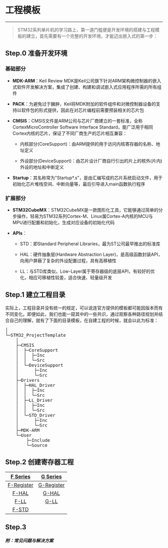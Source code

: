 # 工程模板
---
> STM32系列单片机的学习路上，第一道门槛便是开发环境的搭建与工程模板的建立，首先需要有一个完整的开发环境，才能迈出嵌入式的第一步：

## Step.0 准备开发环境

### 基础部分

+ **MDK-ARM**：Keil Review MDK是Keil公司旗下针对ARM架构微控制器的嵌入式软件开发解决方案，集成了创建、构建和调试嵌入式应用程序所需的所有组件

+ **PACK**：为避免过于臃肿，Keil将MDK附加的软件组件和对微控制器设备的支持以软件包的形式提供，因此在对芯片编程前需要预装相关的芯片包

+ **CMSIS**：CMSIS文件是ARM公司与芯片厂商建立的一套标准，全称CortexMicroController Software Interface Standard，能广泛用于相同Cortex内核的芯片，保证了不同厂商生产的芯片相互兼容：

  - 内核部分(CoreSupport)：由ARM提供的用于访问内核寄存器的名称、地址定义

  - 外设部分(DeviceSupport)：由芯片设计厂商自行引出的片上的核外(片内)外设的地址和中断定义

+ **Startup**：其名称常为"Startup*.s"，是由汇编写成的芯片系统启动文件，用于初始化芯片堆栈空间、中断向量等，最后引导进入main函数执行程序

### 扩展部分

* **STM32CubeMX**：STM32CubeMX是一款图形化工具，它能够通过简单的分步操作，轻易为STM32系列Cortex-M、Linux属Cortex-A内核的MCU与MPU进行配置和初始化，生成对应设备的初始化代码

* **APIs**：

  * STD：即Standard Peripheral Libraries，最为ST公司最早推出的标准库
  
  * HAL：硬件抽象层(Hardware Abstraction Layer)，是高级函数封装API，向用户屏蔽了复杂的外设配置过程，具有高移植性
  
  * LL：与STD库类似，Low-Layer属于寄存器级的底层API，有较好的优化，相应可移植性较差，适合快速、轻量级开发

## Step.1 建立工程目录
实际上，工程目录并没有统一的规定，可以说连官方提供的模板都可能因版本而有不同变化。即便如此，我们也能一窥其中的一些共识，通过观察各种路径规划并结合自己的理解，就有了下面的目录模板，在自建工程的时候，就会以此为标准：

<pre>
│  
└─STM32_ProjectTemplate
    │  
    ├─CMSIS
    │  ├─CoreSupport
    │  │  ├─Inc
    │  │  └─Src
    │  └─DeviceSupport
    │      ├─Inc
    │      └─Src
    ├─Drivers
    │  ├─HAL_Driver
    │  │  ├─Inc
    │  │  └─Src
    │  ├─LL_Driver
    │  │  ├─Inc
    │  │  └─Src
    │  └─STD_Driver
    │      ├─Inc
    │      └─Src
    ├─MDK-ARM
    └─User
        ├─Include
        └─Source
</pre>

## Step.2 创建寄存器工程

[F Series](https://github.com/Ryzone/STM-32Series/tree/main/F%20Series/A%20New%20Project)|[G Series](https://github.com/Ryzone/STM-32Series/tree/main/G%20Series/A%20New%20Project)
:---:|:---:
[F-Register]()|[G-Register]()
[F-HAL]()|[G-HAL]()
[F-LL]()|[G-LL]()
[F-STD]()|

## Step.3 

##### 附：常见问题与解决方案
